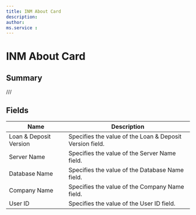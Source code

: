 ```yaml
---
title: INM About Card
description: 
author: 
ms.service : 
---
```


# INM About Card

## Summary

///

## Fields
<!-- You need to leave a space betwenn | your text and | -->

| Name | Description |
| ---- | ---- |
| Loan & Deposit Version | Specifies the value of the Loan & Deposit Version field. |
| Server Name | Specifies the value of the Server Name field. |
| Database Name | Specifies the value of the Database Name field. |
| Company Name | Specifies the value of the Company Name field. |
| User ID | Specifies the value of the User ID field. |
